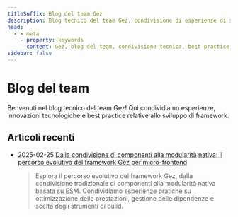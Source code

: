 ```yaml
---
titleSuffix: Blog del team Gez
description: Blog tecnico del team Gez, condivisione di esperienze di sviluppo di framework, best practice e innovazioni tecnologiche.
head:
  - - meta
    - property: keywords
      content: Gez, blog del team, condivisione tecnica, best practice, esperienze di sviluppo
sidebar: false
---
```


# Blog del team

Benvenuti nel blog tecnico del team Gez! Qui condividiamo esperienze, innovazioni tecnologiche e best practice relative allo sviluppo di framework.

## Articoli recenti

- 2025-02-25 [Dalla condivisione di componenti alla modularità nativa: il percorso evolutivo del framework Gez per micro-frontend](./birth-of-gez.md)
  > Esplora il percorso evolutivo del framework Gez, dalla condivisione tradizionale di componenti alla modularità nativa basata su ESM. Condividiamo esperienze pratiche su ottimizzazione delle prestazioni, gestione delle dipendenze e scelta degli strumenti di build.